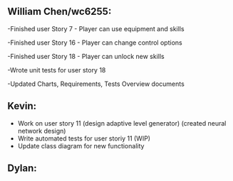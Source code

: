## William Chen/wc6255:
  -Finished user Story 7 - Player can use equipment and skills
  
  -Finished user Story 16 - Player can change control options
  
  -Finished user Story 18 - Player can unlock new skills
  
  -Wrote unit tests for user story 18
  
  -Updated Charts, Requirements, Tests Overview documents
  
## Kevin:
- Work on user story 11 (design adaptive level generator) (created neural network design)
- Write automated tests for user storiy 11 (WIP)
- Update class diagram for new functionality
## Dylan:
